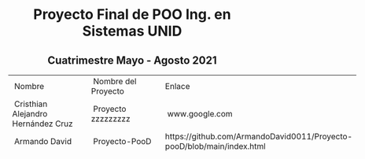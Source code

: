 <h1 align='center'>Proyecto Final de POO Ing. en Sistemas UNID</h1>

<h2 align='center'>Cuatrimestre Mayo - Agosto 2021</h2>


<table style="width: 708px; margin-left: auto; margin-right: auto; height: 384px;">
<tbody>
<tr>
<td style="width: 209px;">&nbsp;Nombre</td>
<td style="width: 190px;">&nbsp;Nombre del Proyecto</td>
<td style="width: 308px;">Enlace</td>
</tr>
<tr>
<td style="width: 209px;">&nbsp;Cristhian Alejandro Hernández Cruz</td>
<td style="width: 190px;">&nbsp;Proyecto zzzzzzzzz</td>
<td style="width: 308px;">&nbsp;www.google.com</td>
</tr>
<tr>
<td style="width: 209px;">&nbsp;Armando David </td>
<td style="width: 190px;">&nbsp;Proyecto-PooD</td>
<td style="width: 308px;">https://github.com/ArmandoDavid0011/Proyecto-pooD/blob/main/index.html</td>
</tr>
<td style="width: 209px;">&nbsp;</td>
<td style="width: 190px;">&nbsp;</td>
<td style="width: 308px;">&nbsp;</td>
</tr>
<tr>
<td style="width: 209px;">&nbsp;</td>
<td style="width: 190px;">&nbsp;</td>
<td style="width: 308px;">&nbsp;</td>
</tr>
<tr>
<td style="width: 209px;">&nbsp;</td>
<td style="width: 190px;">&nbsp;</td>
<td style="width: 308px;">&nbsp;</td>
</tr>
<tr>
<td style="width: 209px;">&nbsp;</td>
<td style="width: 190px;">&nbsp;</td>
<td style="width: 308px;">&nbsp;</td>
</tr>
<tr>
<td style="width: 209px;">&nbsp;</td>
<td style="width: 190px;">&nbsp;</td>
<td style="width: 308px;">&nbsp;</td>
</tr>
<tr>
<td style="width: 209px;">&nbsp;</td>
<td style="width: 190px;">&nbsp;</td>
<td style="width: 308px;">&nbsp;</td>
</tr>
<tr>
<td style="width: 209px;">&nbsp;</td>
<td style="width: 190px;">&nbsp;</td>
<td style="width: 308px;">&nbsp;</td>
</tr>
<tr>
<td style="width: 209px;">&nbsp;</td>
<td style="width: 190px;">&nbsp;</td>
<td style="width: 308px;">&nbsp;</td>
</tr>
<tr>
<td style="width: 209px;">&nbsp;</td>
<td style="width: 190px;">&nbsp;</td>
<td style="width: 308px;">&nbsp;</td>
</tr>
<tr>
<td style="width: 209px;">&nbsp;</td>
<td style="width: 190px;">&nbsp;</td>
<td style="width: 308px;">&nbsp;</td>
</tr>
</tbody>
</table>
<!-- DivTable.com -->
